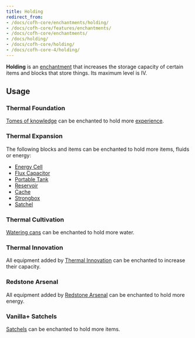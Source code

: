 ```yaml
---
title: Holding
redirect_from:
- /docs/cofh-core/enchantments/holding/
- /docs/cofh-core/features/enchantments/
- /docs/cofh-core/enchantments/
- /docs/holding/
- /docs/cofh-core/holding/
- /docs/cofh-core-4/holding/
---
```


**Holding** is an [enchantment](https://minecraft.gamepedia.com/Enchanting) that
increases the storage capacity of certain items and blocks that store things.
Its maximum level is IV.


Usage
-----

### Thermal Foundation
[Tomes of knowledge](/docs/1.12/thermal-foundation-2/tome-of-knowledge/) can be enchanted to hold more
[experience](https://minecraft.gamepedia.com/Experience).

### Thermal Expansion
The following blocks and items can be enchanted to hold more items, fluids or
energy:

* [Energy Cell](/docs/1.12/thermal-expansion-5/energy-cell/)
* [Flux Capacitor](/docs/1.12/thermal-expansion-5/flux-capacitor/)
* [Portable Tank](/docs/1.12/thermal-expansion-5/portable-tank/)
* [Reservoir](/docs/1.12/thermal-expansion-5/reservoir/)
* [Cache](/docs/1.12/thermal-expansion-5/cache/)
* [Strongbox](/docs/1.12/thermal-expansion-5/strongbox/)
* [Satchel](/docs/1.12/thermal-expansion-5/satchel/)

### Thermal Cultivation
[Watering cans](/docs/1.12/thermal-cultivation/watering-can/) can be enchanted to hold more water.

### Thermal Innovation
All equipment added by [Thermal Innovation](/docs/1.12/thermal-innovation/) can be
enchanted to increase their capacity.

### Redstone Arsenal
All equipment added by [Redstone Arsenal](/docs/1.12/redstone-arsenal-2/) can be
enchanted to hold more energy.

### Vanilla+ Satchels
[Satchels](/docs/1.12/vanillaplus-satchels/satchel/) can be enchanted to hold more
items.
